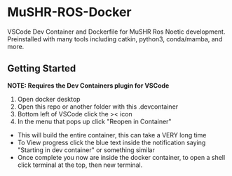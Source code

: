 # MuSHR-ROS-Docker
VSCode Dev Container and Dockerfile for MuSHR Ros Noetic development. Preinstalled with many tools including catkin, python3, conda/mamba, and more.


## Getting Started

**NOTE: Requires the Dev Containers plugin for VSCode**

1) Open docker desktop
2) Open this repo or another folder with this .devcontainer
3) Bottom left of VSCode click the >< icon
4) In the menu that pops up click "Reopen in Container"
- This will build the entire container, this can take a VERY long time
- To View progress click the blue text inside the notification saying "Starting in dev container" or something similar
- Once complete you now are inside the docker container, to open a shell click terminal at the top, then new terminal.
